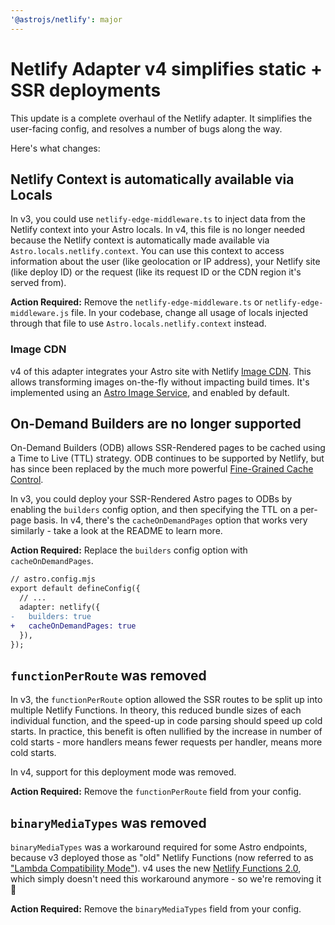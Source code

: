 ```yaml
---
'@astrojs/netlify': major
---
```


# Netlify Adapter v4 simplifies static + SSR deployments

This update is a complete overhaul of the Netlify adapter.
It simplifies the user-facing config, and resolves a number of bugs along the way.

Here's what changes:

## Netlify Context is automatically available via Locals

In v3, you could use `netlify-edge-middleware.ts` to inject data from the Netlify context into your Astro locals.
In v4, this file is no longer needed because the Netlify context is automatically made available via `Astro.locals.netlify.context`.
You can use this context to access information about the user (like geolocation or IP address), your Netlify site (like deploy ID) or the request (like its request ID or the CDN region it's served from).

**Action Required:**
Remove the `netlify-edge-middleware.ts` or `netlify-edge-middleware.js` file.
In your codebase, change all usage of locals injected through that file to use `Astro.locals.netlify.context` instead.

### Image CDN

v4 of this adapter integrates your Astro site with Netlify [Image CDN](https://docs.netlify.com/image-cdn/overview/).
This allows transforming images on-the-fly without impacting build times.
It's implemented using an [Astro Image Service](https://docs.astro.build/en/reference/image-service-reference/), and enabled by default.

## On-Demand Builders are no longer supported

On-Demand Builders (ODB) allows SSR-Rendered pages to be cached using a Time to Live (TTL) strategy.
ODB continues to be supported by Netlify, but has since been replaced by the much more powerful
[Fine-Grained Cache Control](https://www.netlify.com/blog/swr-and-fine-grained-cache-control).

In v3, you could deploy your SSR-Rendered Astro pages to ODBs by enabling the `builders` config option,
and then specifying the TTL on a per-page basis.
In v4, there's the `cacheOnDemandPages` option that works very similarly - take a look at the README to learn more.

**Action Required:**
Replace the `builders` config option with `cacheOnDemandPages`.

```diff lang="ts"
// astro.config.mjs
export default defineConfig({
  // ...
  adapter: netlify({
-   builders: true
+   cacheOnDemandPages: true
  }),
});
```

## `functionPerRoute` was removed

In v3, the `functionPerRoute` option allowed the SSR routes to be split up into multiple Netlify Functions.
In theory, this reduced bundle sizes of each individual function, and the speed-up in code parsing should speed up cold starts.
In practice, this benefit is often nullified by the increase in number of cold starts - more handlers means fewer requests per handler, means more cold starts.

In v4, support for this deployment mode was removed.

**Action Required:**
Remove the `functionPerRoute` field from your config.

## `binaryMediaTypes` was removed

`binaryMediaTypes` was a workaround required for some Astro endpoints, because v3 deployed those as "old" Netlify Functions (now referred to as ["Lambda Compatibility Mode"](https://docs.netlify.com/functions/lambda-compatibility)).
v4 uses the new [Netlify Functions 2.0](https://www.netlify.com/blog/introducing-netlify-functions-2-0/), which simply doesn't need this workaround anymore - so we're removing it 🎉

**Action Required:**
Remove the `binaryMediaTypes` field from your config.
